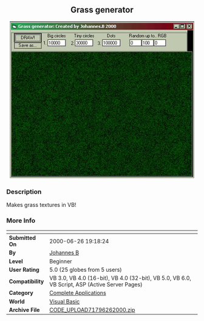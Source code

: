 ﻿<div align="center">

## Grass generator

<img src="PIC20006261330529466.jpg">
</div>

### Description

Makes grass textures in VB!
 
### More Info
 


<span>             |<span>
---                |---
**Submitted On**   |2000-06-26 19:18:24
**By**             |[Johannes B](https://github.com/Planet-Source-Code/PSCIndex/blob/master/ByAuthor/johannes-b.md)
**Level**          |Beginner
**User Rating**    |5.0 (25 globes from 5 users)
**Compatibility**  |VB 3\.0, VB 4\.0 \(16\-bit\), VB 4\.0 \(32\-bit\), VB 5\.0, VB 6\.0, VB Script, ASP \(Active Server Pages\) 
**Category**       |[Complete Applications](https://github.com/Planet-Source-Code/PSCIndex/blob/master/ByCategory/complete-applications__1-27.md)
**World**          |[Visual Basic](https://github.com/Planet-Source-Code/PSCIndex/blob/master/ByWorld/visual-basic.md)
**Archive File**   |[CODE\_UPLOAD71796262000\.zip](https://github.com/Planet-Source-Code/johannes-b-grass-generator__1-9281/archive/master.zip)








